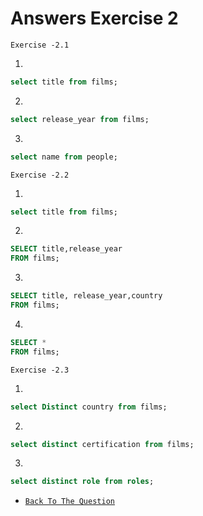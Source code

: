 # Answers Exercise 2
`Exercise -2.1`

1. 
```sql
select title from films;
```
2. 
```sql
select release_year from films;
```
3. 
```sql
select name from people;
```
`Exercise -2.2`

1. 
```sql
select title from films;
```
2. 
```sql
SELECT title,release_year
FROM films;
```
3. 
```sql
SELECT title, release_year,country
FROM films;
```
4. 
```sql
SELECT *
FROM films;
```
`Exercise -2.3`

1. 
```sql
select Distinct country from films;
```
2. 
```sql
select distinct certification from films;
```
3. 
```sql
select distinct role from roles;
```
+ [`Back To The Question`](../Questions/Ex-2.md)
